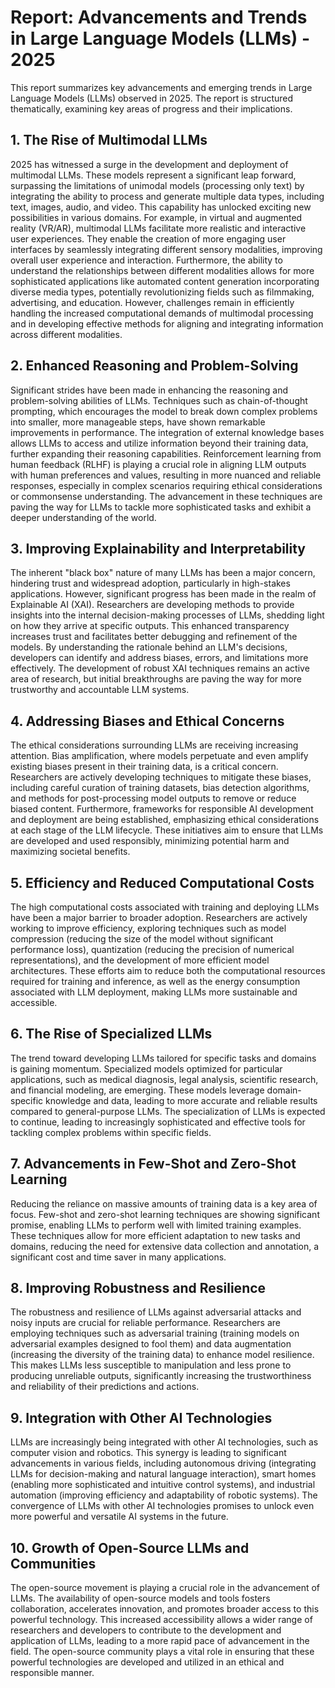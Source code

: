 # Report: Advancements and Trends in Large Language Models (LLMs) - 2025

This report summarizes key advancements and emerging trends in Large Language Models (LLMs) observed in 2025.  The report is structured thematically, examining key areas of progress and their implications.


## 1.  The Rise of Multimodal LLMs

2025 has witnessed a surge in the development and deployment of multimodal LLMs. These models represent a significant leap forward, surpassing the limitations of unimodal models (processing only text) by integrating the ability to process and generate multiple data types, including text, images, audio, and video.  This capability has unlocked exciting new possibilities in various domains.  For example, in virtual and augmented reality (VR/AR), multimodal LLMs facilitate more realistic and interactive user experiences.  They enable the creation of more engaging user interfaces by seamlessly integrating different sensory modalities, improving overall user experience and interaction.  Furthermore, the ability to understand the relationships between different modalities allows for more sophisticated applications like automated content generation incorporating diverse media types, potentially revolutionizing fields such as filmmaking, advertising, and education.  However, challenges remain in efficiently handling the increased computational demands of multimodal processing and in developing effective methods for aligning and integrating information across different modalities.


## 2. Enhanced Reasoning and Problem-Solving

Significant strides have been made in enhancing the reasoning and problem-solving abilities of LLMs.  Techniques such as chain-of-thought prompting, which encourages the model to break down complex problems into smaller, more manageable steps, have shown remarkable improvements in performance.  The integration of external knowledge bases allows LLMs to access and utilize information beyond their training data, further expanding their reasoning capabilities. Reinforcement learning from human feedback (RLHF) is playing a crucial role in aligning LLM outputs with human preferences and values, resulting in more nuanced and reliable responses, especially in complex scenarios requiring ethical considerations or commonsense understanding. The advancement in these techniques are paving the way for LLMs to tackle more sophisticated tasks and exhibit a deeper understanding of the world.


## 3.  Improving Explainability and Interpretability

The inherent "black box" nature of many LLMs has been a major concern, hindering trust and widespread adoption, particularly in high-stakes applications.  However, significant progress has been made in the realm of Explainable AI (XAI).  Researchers are developing methods to provide insights into the internal decision-making processes of LLMs, shedding light on how they arrive at specific outputs.  This enhanced transparency increases trust and facilitates better debugging and refinement of the models.  By understanding the rationale behind an LLM's decisions, developers can identify and address biases, errors, and limitations more effectively.  The development of robust XAI techniques remains an active area of research, but initial breakthroughs are paving the way for more trustworthy and accountable LLM systems.


## 4. Addressing Biases and Ethical Concerns

The ethical considerations surrounding LLMs are receiving increasing attention.  Bias amplification, where models perpetuate and even amplify existing biases present in their training data, is a critical concern. Researchers are actively developing techniques to mitigate these biases, including careful curation of training datasets, bias detection algorithms, and methods for post-processing model outputs to remove or reduce biased content.  Furthermore, frameworks for responsible AI development and deployment are being established, emphasizing ethical considerations at each stage of the LLM lifecycle.  These initiatives aim to ensure that LLMs are developed and used responsibly, minimizing potential harm and maximizing societal benefits.


## 5.  Efficiency and Reduced Computational Costs

The high computational costs associated with training and deploying LLMs have been a major barrier to broader adoption.  Researchers are actively working to improve efficiency, exploring techniques such as model compression (reducing the size of the model without significant performance loss), quantization (reducing the precision of numerical representations), and the development of more efficient model architectures.  These efforts aim to reduce both the computational resources required for training and inference, as well as the energy consumption associated with LLM deployment, making LLMs more sustainable and accessible.


## 6.  The Rise of Specialized LLMs

The trend toward developing LLMs tailored for specific tasks and domains is gaining momentum.  Specialized models optimized for particular applications, such as medical diagnosis, legal analysis, scientific research, and financial modeling, are emerging.  These models leverage domain-specific knowledge and data, leading to more accurate and reliable results compared to general-purpose LLMs.  The specialization of LLMs is expected to continue, leading to increasingly sophisticated and effective tools for tackling complex problems within specific fields.


## 7.  Advancements in Few-Shot and Zero-Shot Learning

Reducing the reliance on massive amounts of training data is a key area of focus.  Few-shot and zero-shot learning techniques are showing significant promise, enabling LLMs to perform well with limited training examples. These techniques allow for more efficient adaptation to new tasks and domains, reducing the need for extensive data collection and annotation, a significant cost and time saver in many applications.


## 8.  Improving Robustness and Resilience

The robustness and resilience of LLMs against adversarial attacks and noisy inputs are crucial for reliable performance.  Researchers are employing techniques such as adversarial training (training models on adversarial examples designed to fool them) and data augmentation (increasing the diversity of the training data) to enhance model resilience. This makes LLMs less susceptible to manipulation and less prone to producing unreliable outputs, significantly increasing the trustworthiness and reliability of their predictions and actions.


## 9.  Integration with Other AI Technologies

LLMs are increasingly being integrated with other AI technologies, such as computer vision and robotics.  This synergy is leading to significant advancements in various fields, including autonomous driving (integrating LLMs for decision-making and natural language interaction), smart homes (enabling more sophisticated and intuitive control systems), and industrial automation (improving efficiency and adaptability of robotic systems). The convergence of LLMs with other AI technologies promises to unlock even more powerful and versatile AI systems in the future.


## 10.  Growth of Open-Source LLMs and Communities

The open-source movement is playing a crucial role in the advancement of LLMs.  The availability of open-source models and tools fosters collaboration, accelerates innovation, and promotes broader access to this powerful technology.  This increased accessibility allows a wider range of researchers and developers to contribute to the development and application of LLMs, leading to a more rapid pace of advancement in the field.  The open-source community plays a vital role in ensuring that these powerful technologies are developed and utilized in an ethical and responsible manner.